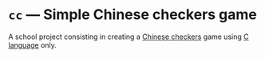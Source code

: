 # `cc` — Simple Chinese checkers game

A school project consisting in creating a [Chinese checkers][Chinese_checkers_wiki] game using [C language][C_wiki] only.

[Chinese_checkers_wiki]: https://en.wikipedia.org/wiki/Chinese_checkers
[C_wiki]: https://en.wikipedia.org/wiki/C_%28programming_language%29